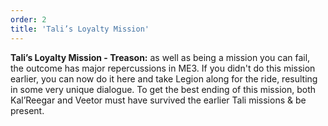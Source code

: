 ```yaml
---
order: 2
title: 'Tali’s Loyalty Mission'
---
```


**Tali’s Loyalty Mission - Treason:** as well as being a mission you can fail, the outcome has major repercussions in ME3. If you didn't do this mission earlier, you can now do it here and take Legion along for the ride, resulting in some very unique dialogue. To get the best ending of this mission, both Kal’Reegar and Veetor must have survived the earlier Tali missions & be present.
